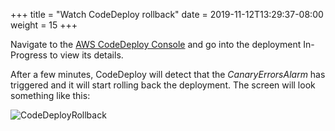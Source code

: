 +++
title = "Watch CodeDeploy rollback"
date = 2019-11-12T13:29:37-08:00
weight = 15
+++

Navigate to the [AWS CodeDeploy Console](https://console.aws.amazon.com/codedeploy/home) and go into the deployment In-Progress to view its details. 

After a few minutes, CodeDeploy will detect that the _CanaryErrorsAlarm_ has triggered and it will start rolling back the deployment. The screen will look something like this: 

![CodeDeployRollback](/images/canaries/screenshot-codedeploy-rollback.png)